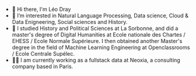 - 👋 Hi there, I'm Léo Dray
- 👀 I’m interested in Natural Language Processing, Data science, Cloud & Data Enigneering, Social sciences and History.
- 🌱 I studied History and Political Sciences at La Sorbonne, and did a master's degree of Digital Humanities at Ecole nationale des Chartes / EHESS / Ecole Normale Supérieure. I then obtained another Master's degree in the field of Machine Learning Engineering at Openclassrooms / Ecole Centrale Supélec.
- 👨‍💻 I am currently working as a fullstack data at Neoxia, a consulting company based in Paris.
